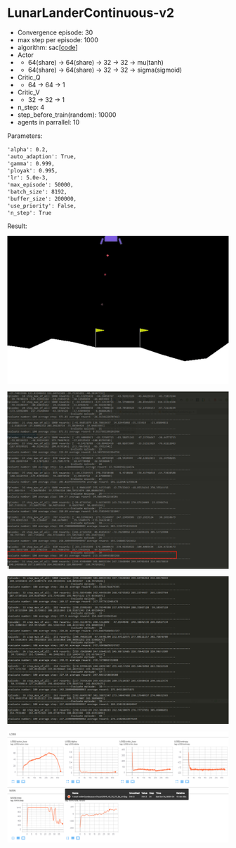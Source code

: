 # LunarLanderContinuous-v2

- Convergence episode: 30
- max step per episode: 1000
- algorithm: sac[[code]( https://github.com/StepNeverStop/RLs/blob/master/Algorithms/tf2algos/sac.py )]
- Actor
- - 64(share) -> 64(share) -> 32 -> 32 -> mu(tanh)
- - 64(share) -> 64(share) -> 32 -> 32 -> sigma(sigmoid)
- Critic_Q
- - 64 -> 64 -> 1
- Critic_V
- - 32 -> 32 -> 1
- n_step: 4
- step_before_train(random): 10000
- agents in parrallel: 10

Parameters:
```
'alpha': 0.2,
'auto_adaption': True,
'gamma': 0.999,
'ployak': 0.995,
'lr': 5.0e-3,
'max_episode': 50000,
'batch_size': 8192,
'buffer_size': 200000,
'use_priority': False,
'n_step': True
```

Result:

![](./result.gif)

![](./training_process.png)

![](./training_process2.png)

![](./training_curve.png)


